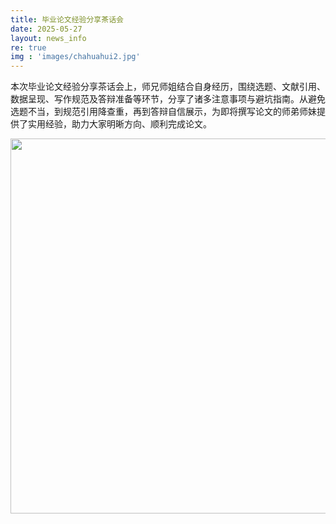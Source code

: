 ```yaml
---
title: 毕业论文经验分享茶话会
date: 2025-05-27
layout: news_info
re: true
img : 'images/chahuahui2.jpg'
---
```

本次毕业论文经验分享茶话会上，师兄师姐结合自身经历，围绕选题、文献引用、数据呈现、写作规范及答辩准备等环节，分享了诸多注意事项与避坑指南。从避免选题不当，到规范引用降查重，再到答辩自信展示，为即将撰写论文的师弟师妹提供了实用经验，助力大家明晰方向、顺利完成论文。

<div style="text-align: center;">
    <img src="{{ 'images/chahuahui2.jpg' | relative_url }} " width="800" height="600" style="margin: auto;"/>
</div>
